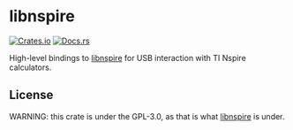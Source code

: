 # libnspire
[![Crates.io](https://img.shields.io/crates/v/libnspire.svg)](https://crates.io/crates/libnspire)
[![Docs.rs](https://docs.rs/libnspire/badge.svg)](https://docs.rs/libnspire)

High-level bindings to [libnspire] for USB interaction with TI Nspire calculators.

## License

WARNING: this crate is under the GPL-3.0, as that is what [libnspire] is under.

[libnspire]: https://github.com/Vogtinator/libnspire
